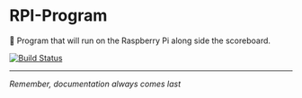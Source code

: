 # RPI-Program
🍇 Program that will run on the Raspberry Pi along side the scoreboard.

[![Build Status](https://travis-ci.com/goffstown-sports-app/RPI-Program.svg?branch=master)](https://travis-ci.com/goffstown-sports-app/RPI-Program)

---
_Remember, documentation always comes last_
